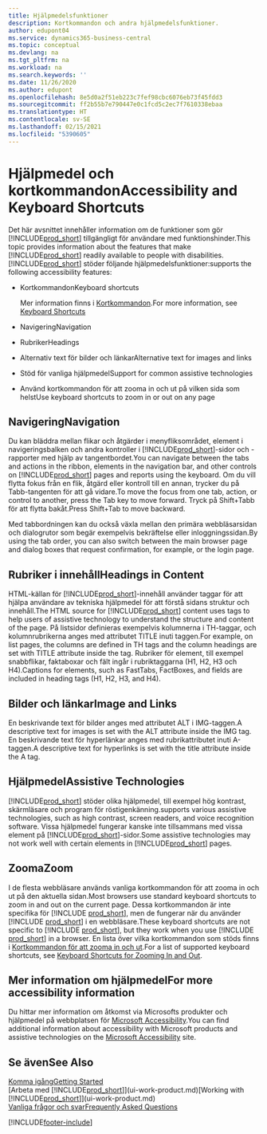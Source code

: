 ```yaml
---
title: Hjälpmedelsfunktioner
description: Kortkommandon och andra hjälpmedelsfunktioner.
author: edupont04
ms.service: dynamics365-business-central
ms.topic: conceptual
ms.devlang: na
ms.tgt_pltfrm: na
ms.workload: na
ms.search.keywords: ''
ms.date: 11/26/2020
ms.author: edupont
ms.openlocfilehash: 8e5d0a2f51eb223c7fef98cbc6076eb73f45fdd3
ms.sourcegitcommit: ff2b55b7e790447e0c1fcd5c2ec7f7610338ebaa
ms.translationtype: HT
ms.contentlocale: sv-SE
ms.lasthandoff: 02/15/2021
ms.locfileid: "5390605"
---
```

# <a name="accessibility-and-keyboard-shortcuts"></a><span data-ttu-id="926f3-103">Hjälpmedel och kortkommandon</span><span class="sxs-lookup"><span data-stu-id="926f3-103">Accessibility and Keyboard Shortcuts</span></span>

<span data-ttu-id="926f3-104">Det här avsnittet innehåller information om de funktioner som gör [!INCLUDE[prod_short](includes/prod_short.md)] tillgängligt för användare med funktionshinder.</span><span class="sxs-lookup"><span data-stu-id="926f3-104">This topic provides information about the features that make [!INCLUDE[prod_short](includes/prod_short.md)] readily available to people with disabilities.</span></span> [!INCLUDE[prod_short](includes/prod_short.md)] <span data-ttu-id="926f3-105">stöder följande hjälpmedelsfunktioner:</span><span class="sxs-lookup"><span data-stu-id="926f3-105">supports the following accessibility features:</span></span>  

- <span data-ttu-id="926f3-106">Kortkommandon</span><span class="sxs-lookup"><span data-stu-id="926f3-106">Keyboard shortcuts</span></span>

    <span data-ttu-id="926f3-107">Mer information finns i [Kortkommandon](keyboard-shortcuts.md).</span><span class="sxs-lookup"><span data-stu-id="926f3-107">For more information, see [Keyboard Shortcuts](keyboard-shortcuts.md)</span></span>

- <span data-ttu-id="926f3-108">Navigering</span><span class="sxs-lookup"><span data-stu-id="926f3-108">Navigation</span></span>  

- <span data-ttu-id="926f3-109">Rubriker</span><span class="sxs-lookup"><span data-stu-id="926f3-109">Headings</span></span>  

- <span data-ttu-id="926f3-110">Alternativ text för bilder och länkar</span><span class="sxs-lookup"><span data-stu-id="926f3-110">Alternative text for images and links</span></span>  

- <span data-ttu-id="926f3-111">Stöd för vanliga hjälpmedel</span><span class="sxs-lookup"><span data-stu-id="926f3-111">Support for common assistive technologies</span></span>  

- <span data-ttu-id="926f3-112">Använd kortkommandon för att zooma in och ut på vilken sida som helst</span><span class="sxs-lookup"><span data-stu-id="926f3-112">Use keyboard shortcuts to zoom in or out on any page</span></span>

<!-- moved to separate article
##  <a name="Keyboard"></a> Keyboard Shortcuts in the browser
 [!INCLUDE[prod_short](includes/prod_short.md)] supports the keyboard shortcuts that are supported by most web browsers. The keyboard shortcuts described here refer to the U.S. keyboard layout. The layout of the keys on other keyboards may not correspond exactly to the keys on a U.S. keyboard.  

|To do this|Press|  
|----------------|-----------|  
|To move focus to the next or previous control or element on a page, such as buttons, fields, or items in a list.|Tab, Shift+Tab|  
|To enable or access the element or control that is in focus.|Enter|  
|To scroll items up and down in a list.|Up Arrow, Down Arrow|  
|To scroll columns of an item left and right in a list.|Left Arrow, Right Arrow|  
|To open a drop-down list or look up a value for a field.|Alt+Down Arrow|  
|To move focus to the next element outside the list.|Ctrl + Enter|  
|To see the transactions that resulted in a calculated value in a field.|Alt+Right Arrow|  

-->

## <a name="navigation"></a><a name="Navigation"></a> <span data-ttu-id="926f3-113">Navigering</span><span class="sxs-lookup"><span data-stu-id="926f3-113">Navigation</span></span>  
 <span data-ttu-id="926f3-114">Du kan bläddra mellan flikar och åtgärder i menyfliksområdet, element i navigeringsbalken och andra kontroller i [!INCLUDE[prod_short](includes/prod_short.md)]-sidor och -rapporter med hjälp av tangentbordet.</span><span class="sxs-lookup"><span data-stu-id="926f3-114">You can navigate between the tabs and actions in the ribbon, elements in the navigation bar, and other controls on [!INCLUDE[prod_short](includes/prod_short.md)] pages and reports using the keyboard.</span></span> <span data-ttu-id="926f3-115">Om du vill flytta fokus från en flik, åtgärd eller kontroll till en annan, trycker du på Tabb-tangenten för att gå vidare.</span><span class="sxs-lookup"><span data-stu-id="926f3-115">To move the focus from one tab, action, or control to another, press the Tab key to move forward.</span></span> <span data-ttu-id="926f3-116">Tryck på Shift+Tabb för att flytta bakåt.</span><span class="sxs-lookup"><span data-stu-id="926f3-116">Press Shift+Tab to move backward.</span></span>  

 <span data-ttu-id="926f3-117">Med tabbordningen kan du också växla mellan den primära webbläsarsidan och dialogrutor som begär exempelvis bekräftelse eller inloggningssidan.</span><span class="sxs-lookup"><span data-stu-id="926f3-117">By using the tab order, you can also switch between the main browser page and dialog boxes that request confirmation, for example, or the login page.</span></span>  

## <a name="headings-in-content"></a><a name="Headings"></a> <span data-ttu-id="926f3-118">Rubriker i innehåll</span><span class="sxs-lookup"><span data-stu-id="926f3-118">Headings in Content</span></span>
 
 <span data-ttu-id="926f3-119">HTML-källan för [!INCLUDE[prod_short](includes/prod_short.md)]-innehåll använder taggar för att hjälpa användare av tekniska hjälpmedel för att förstå sidans struktur och innehåll.</span><span class="sxs-lookup"><span data-stu-id="926f3-119">The HTML source for [!INCLUDE[prod_short](includes/prod_short.md)] content uses tags to help users of assistive technology to understand the structure and content of the page.</span></span> <span data-ttu-id="926f3-120">På listsidor definieras exempelvis kolumnerna i TH-taggar, och kolumnrubrikerna anges med attributet TITLE inuti taggen.</span><span class="sxs-lookup"><span data-stu-id="926f3-120">For example, on list pages, the columns are defined in TH tags and the column headings are set with TITLE attribute inside the tag.</span></span> <span data-ttu-id="926f3-121">Rubriker för element, till exempel snabbflikar, faktaboxar och fält ingår i rubriktaggarna (H1, H2, H3 och H4).</span><span class="sxs-lookup"><span data-stu-id="926f3-121">Captions for elements, such as FastTabs, FactBoxes, and fields are included in heading tags (H1, H2, H3, and H4).</span></span>  

## <a name="image-and-links"></a><a name="Images"></a> <span data-ttu-id="926f3-122">Bilder och länkar</span><span class="sxs-lookup"><span data-stu-id="926f3-122">Image and Links</span></span>

 <span data-ttu-id="926f3-123">En beskrivande text för bilder anges med attributet ALT i IMG-taggen.</span><span class="sxs-lookup"><span data-stu-id="926f3-123">A descriptive text for images is set with the ALT attribute inside the IMG tag.</span></span> <span data-ttu-id="926f3-124">En beskrivande text för hyperlänkar anges med rubrikattributet inuti A-taggen.</span><span class="sxs-lookup"><span data-stu-id="926f3-124">A descriptive text for hyperlinks is set with the title attribute inside the A tag.</span></span>  

## <a name="assistive-technologies"></a><a name="AssistiveTech"></a> <span data-ttu-id="926f3-125">Hjälpmedel</span><span class="sxs-lookup"><span data-stu-id="926f3-125">Assistive Technologies</span></span>

[!INCLUDE[prod_short](includes/prod_short.md)] <span data-ttu-id="926f3-126">stöder olika hjälpmedel, till exempel hög kontrast, skärmläsare och program för röstigenkänning.</span><span class="sxs-lookup"><span data-stu-id="926f3-126">supports various assistive technologies, such as high contrast, screen readers, and voice recognition software.</span></span> <span data-ttu-id="926f3-127">Vissa hjälpmedel fungerar kanske inte tillsammans med vissa element på [!INCLUDE[prod_short](includes/prod_short.md)]-sidor.</span><span class="sxs-lookup"><span data-stu-id="926f3-127">Some assistive technologies may not work well with certain elements in [!INCLUDE[prod_short](includes/prod_short.md)] pages.</span></span>  

## <a name="zoom"></a><a name="zoom"></a> <span data-ttu-id="926f3-128">Zooma</span><span class="sxs-lookup"><span data-stu-id="926f3-128">Zoom</span></span>

<span data-ttu-id="926f3-129">I de flesta webbläsare används vanliga kortkommandon för att zooma in och ut på den aktuella sidan.</span><span class="sxs-lookup"><span data-stu-id="926f3-129">Most browsers use standard keyboard shortcuts to zoom in and out on the current page.</span></span> <span data-ttu-id="926f3-130">Dessa kortkommandon är inte specifika för [!INCLUDE [prod_short](includes/prod_short.md)], men de fungerar när du använder [!INCLUDE [prod_short](includes/prod_short.md)] i en webbläsare.</span><span class="sxs-lookup"><span data-stu-id="926f3-130">These keyboard shortcuts are not specific to [!INCLUDE [prod_short](includes/prod_short.md)], but they work when you use [!INCLUDE [prod_short](includes/prod_short.md)] in a browser.</span></span> <span data-ttu-id="926f3-131">En lista över vilka kortkommandon som stöds finns i [Kortkommandon för att zooma in och ut](keyboard-shortcuts.md#zoomshortcuts).</span><span class="sxs-lookup"><span data-stu-id="926f3-131">For a list of supported keyboard shortcuts, see [Keyboard Shortcuts for Zooming In and Out](keyboard-shortcuts.md#zoomshortcuts).</span></span>  

## <a name="for-more-accessibility-information"></a><span data-ttu-id="926f3-132">Mer information om hjälpmedel</span><span class="sxs-lookup"><span data-stu-id="926f3-132">For more accessibility information</span></span>

<span data-ttu-id="926f3-133">Du hittar mer information om åtkomst via Microsofts produkter och hjälpmedel på webbplatsen för [Microsoft Accessibility](https://go.microsoft.com/fwlink/?LinkId=262160).</span><span class="sxs-lookup"><span data-stu-id="926f3-133">You can find additional information about accessibility with Microsoft products and assistive technologies on the [Microsoft Accessibility](https://go.microsoft.com/fwlink/?LinkId=262160) site.</span></span>

## <a name="see-also"></a><span data-ttu-id="926f3-134">Se även</span><span class="sxs-lookup"><span data-stu-id="926f3-134">See Also</span></span>

[<span data-ttu-id="926f3-135">Komma igång</span><span class="sxs-lookup"><span data-stu-id="926f3-135">Getting Started</span></span>](product-get-started.md)  
<span data-ttu-id="926f3-136">[Arbeta med [!INCLUDE[prod_short](includes/prod_short.md)]](ui-work-product.md)</span><span class="sxs-lookup"><span data-stu-id="926f3-136">[Working with [!INCLUDE[prod_short](includes/prod_short.md)]](ui-work-product.md)</span></span>  
[<span data-ttu-id="926f3-137">Vanliga frågor och svar</span><span class="sxs-lookup"><span data-stu-id="926f3-137">Frequently Asked Questions</span></span>](across-faq.md)  


[!INCLUDE[footer-include](includes/footer-banner.md)]
